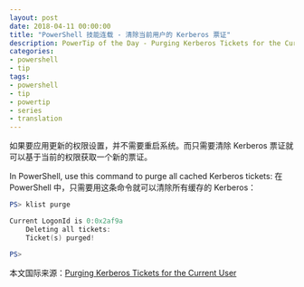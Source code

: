 ```yaml
---
layout: post
date: 2018-04-11 00:00:00
title: "PowerShell 技能连载 - 清除当前用户的 Kerberos 票证"
description: PowerTip of the Day - Purging Kerberos Tickets for the Current User
categories:
- powershell
- tip
tags:
- powershell
- tip
- powertip
- series
- translation
---
```

如果要应用更新的权限设置，并不需要重启系统。而只需要清除 Kerberos 票证就可以基于当前的权限获取一个新的票证。

In PowerShell, use this command to purge all cached Kerberos tickets:
在 PowerShell 中，只需要用这条命令就可以清除所有缓存的 Kerberos：

```powershell
PS> klist purge

Current LogonId is 0:0x2af9a
    Deleting all tickets:
    Ticket(s) purged!

PS>
```

<!--more-->
本文国际来源：[Purging Kerberos Tickets for the Current User](http://community.idera.com/powershell/powertips/b/tips/posts/purging-kerberos-tickets-for-the-current-user)
